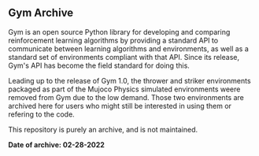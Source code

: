 ## Gym Archive

Gym is an open source Python library for developing and comparing reinforcement learning algorithms by providing a standard API to communicate between learning algorithms and environments, as well as a standard set of environments compliant with that API. Since its release, Gym's API has become the field standard for doing this.

Leading up to the release of Gym 1.0, the thrower and striker environments packaged as part of the Mujoco Physics simulated environments weere removed from Gym due to the low demand. Those two environments are archived here for users who might still be interested in using them or refering to the code.

This repository is purely an archive, and is not maintained. 

**Date of archive: 02-28-2022**
